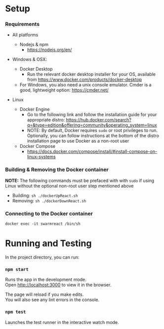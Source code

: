 # Setup
### Requirements

* All platforms
    * Nodejs & npm
        * https://nodejs.org/en/

* Windows & OSX:
    * Docker Desktop  
        * Run the relevant docker desktop installer for your OS, available from https://www.docker.com/products/docker-desktop  
    * For Windows, you also need a unix console emulator. Cmder is a good, lightweight option: https://cmder.net/  

* Linux
    * Docker Engine  
        * Go to the following link and follow the installation guide for your appropriate distro: https://hub.docker.com/search?q=&type=edition&offering=community&operating_system=linux
        * NOTE: By default, Docker requires `sudo` or root privileges to run. Optionally, you can follow instructions at the bottom
        of the distro installation page to use Docker as a non-root user
    * Docker Compose  
        * https://docs.docker.com/compose/install/#install-compose-on-linux-systems
        
### Building & Removing the Docker container
**NOTE:** The following commands must be prefaced with with `sudo` if using Linux without the optional non-root user step
mentioned above 
* Building:
`sh ./dockerUpReact.sh`
* Removing:
`sh ./dockerDownReact.sh`
        
### Connecting to the Docker container
`docker exec -it swarmreact /bin/sh`

# Running and Testing

In the project directory, you can run:

### `npm start`

Runs the app in the development mode.<br />
Open [http://localhost:3000](http://localhost:3000) to view it in the browser.

The page will reload if you make edits.<br />
You will also see any lint errors in the console.

### `npm test`

Launches the test runner in the interactive watch mode.<br />